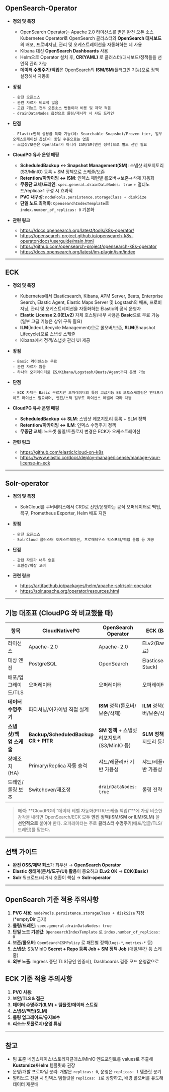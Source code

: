 ## OpenSearch-Operator
- **정의 및 특징**
    - OpenSearch Operator는 Apache 2.0 라이선스를 받은 완전 오픈 소스 Kubernetes Operator로 OpenSearch 클러스터와 **OpenSearch 대시보드**의 배포, 프로비저닝, 관리 및 오케스트레이션을 자동화하는 데 사용
    - Kibana 대신 **OpenSearch Dashboards** 사용
    - Helm으로 Operator 설치 후, **CR(YAML)** 로 클러스터/대시보드/정책들을 선언적 관리 가능
    - **데이터 수명주기/백업**은 OpenSearch의 **ISM/SM**(플러그인 기능)으로 정책 설정해서 자동화

- **장점**
    ```
    - 완전 오픈소스
    - 관련 자료가 비교적 많음
    - 고급 기능도 전부 오픈소스 번들이라 비용 및 제약 적음
    - drainDataNodes 옵션으로 롤링/재시작 시 샤드 드레인
    ```
- **단점**
    ```
    - Elastic만의 상용급 특화 기능(예: Searchable Snapshot/Frozen tier, 일부 오케스트레이션 옵션)이 동일 수준으로는 없음
    - 스냅샷/보존은 Operator가 아니라 ISM/SM(엔진 정책)으로 별도 선언 필요
    ```
- **CloudPG 유사 운영 매핑**
  - **ScheduledBackup ↔ Snapshot Management(SM)**: 스냅샷 레포지토리(S3/MinIO) 등록 + SM 정책으로 스케줄/보존
  - **Retention/아카이빙 ↔ ISM**: 인덱스 패턴별 롤오버→보존→삭제 자동화
  - **무중단 교체/드레인**: `spec.general.drainDataNodes: true` + 멀티노드/replica≥1 구성 시 효과적
  - **PVC 내구성**: `nodePools.persistence.storageClass + diskSize`
  - **단일 노드 최적화**: `OpensearchIndexTemplate`로 `index.number_of_replicas: 0` 기본화

- **관련 링크**
    - https://docs.opensearch.org/latest/tools/k8s-operator/
    - https://opensearch-project.github.io/opensearch-k8s-operator/docs/userguide/main.html
    - https://github.com/opensearch-project/opensearch-k8s-operator
    - https://docs.opensearch.org/latest/im-plugin/ism/index

------------------------------------------------------------------------

## ECK
- **정의 및 특징**
    - Kubernetes에서 Elasticsearch, Kibana, APM Server, Beats, Enterprise Search, Elastic Agent, Elastic Maps Server 및 Logstash의 배포, 프로비저닝, 관리 및 오케스트레이션을 자동화하는 Elastic의 공식 운영자
    - **Elastic License 2.0(ELv2)** 자체 호스팅/내부 사용은 **Basic**으로 무료 가능(일부 고급 기능은 상위 구독 필요)
    - **ILM**(Index Lifecycle Management)으로 롤오버/보존, **SLM**(Snapshot Lifecycle)으로 스냅샷 스케줄
    - Kibana에서 정책/스냅샷 관리 UI 제공

- **장점**
    ```
    - Basic 라이센스는 무료
    - 관련 자료가 많음
    - 하나의 오퍼레이터로 ES/Kibana/Logstash/Beats/Agent까지 운영 가능
    ```

- **단점**
    ```
    - ECK 자체는 Basic 무료지만 오퍼레이터의 특정 고급기능 ES 오토스케일링은 엔터프라이즈 라이선스 필요하며, 엔진/스택 일부도 라이선스 레벨에 따라 차등
    ```

- **CloudPG 유사 운영 매핑**
  - **ScheduledBackup ↔ SLM**: 스냅샷 레포지토리 등록 + SLM 정책
  - **Retention/아카이빙 ↔ ILM**: 인덱스 수명주기 정책
  - **무중단 교체**: 노드셋 롤링/토폴로지 변경은 ECK가 오케스트레이션

- **관련 링크**
    - https://github.com/elastic/cloud-on-k8s
    - https://www.elastic.co/docs/deploy-manage/license/manage-your-license-in-eck
    
------------------------------------------------------------------------

## Solr-operator
- **정의 및 특징**
    - SolrCloud를 쿠버네티스에서 CRD로 선언/운영하는 공식 오퍼레이터로 백업, 복구, Prometheus Exporter, Helm 배포 지원

- **장점**
    ```
    - 완전 오픈소스
    - SolrCloud 클러스터 오케스트레이션, 프로메테우스 익스포터/백업 통합 등 제공
    ```

- **단점**
    ```
    - 관련 자료가 너무 없음
    - 호환성/확장 고려
    ```

- **관련 링크**
    - https://artifacthub.io/packages/helm/apache-solr/solr-operator
    - https://solr.apache.org/operator/resources.html

------------------------------------------------------------------------

## 기능 대조표 (CloudPG 와 비교했을 때)

| 항목 | **CloudNativePG** | **OpenSearch Operator** | **ECK (Basic)** | **Solr-operator** |
|---|---|---|---|---|
| 라이선스 | Apache-2.0 | Apache-2.0 | ELv2(Basic 무료) | Apache-2.0 |
| 대상 엔진 | PostgreSQL | OpenSearch | Elasticsearch(+ Stack) | Solr |
| 배포/업그레이드/TLS | 오퍼레이터 | 오퍼레이터 | 오퍼레이터 | 오퍼레이터 |
| **데이터 수명주기** | 파티셔닝/아카이빙 직접 설계 | **ISM** 정책(롤오버/보존/삭제) | **ILM** 정책(롤오버/보존/삭제) | Solr Collection/Autoscaling 정책 등 |
| **스냅샷/백업 스케줄** | **Backup/ScheduledBackup CR + PITR** | **SM 정책** + 스냅샷 리포지토리(S3/MinIO 등) | **SLM 정책** + 리포지토리 등록 | Solr 백업 기능/연동 |
| 장애조치(HA) | Primary/Replica 자동 승격 | 샤드/레플리카 기반 가용성 | 샤드/레플리카 기반 가용성 | SolrCloud 레플리카 기반 |
| 드레인/롤링 보조 | Switchover/재조정 | `drainDataNodes: true` | 롤링 전략 제공 | 롤링 전략 제공 |

> 해석: **CloudPG의 “데이터 레벨 자동화(PITR/스케줄 백업)”**에 가장 비슷한 감각을 내려면 OpenSearch/ECK 모두 **엔진 정책(ISM/SM or ILM/SLM)** 을 **선언적으로** 붙여야 한다. 오퍼레이터는 주로 **클러스터 수명주기**(배포/업글/TLS/드레인)를 맡는다.

---

## 선택 가이드
- **완전 OSS/제약 최소**가 최우선 → **OpenSearch Operator**
- **Elastic 생태계(문서/도구/UI) 활용**이 중요하고 **ELv2 OK** → **ECK(Basic)**
- **Solr** 워크로드/레거시 호환이 핵심 → **Solr-operator**

---

## OpenSearch 기준 적용 주의사항
1) **PVC 사용**: `nodePools.persistence.storageClass + diskSize` 지정(\*emptyDir 금지)
2) **롤링/드레인**: `spec.general.drainDataNodes: true`
3) **단일 노드 기본값**: `OpensearchIndexTemplate` 로 `index.number_of_replicas: 0`
4) **보존/롤오버**: `OpenSearchISMPolicy` 로 패턴별 정책(`logs-*`, `metrics-*` 등)
5) **스냅샷**: S3/MinIO **Secret + Repo 등록 Job + SM 정책 Job** (매일/주간 등 스케줄)
6) **외부 노출**: Ingress 종단 TLS(공인 인증서), Dashboards 검증 모드 운영값으로

## ECK 기준 적용 주의사항
1) **PVC 사용**: 
2) **보안/TLS & 접근**
3) **데이터 수명주기(ILM) + 템플릿/데이터 스트림**
4) **스냅샷/백업(SLM)**
5) **롤링 업그레이드/유지보수**
6) **리소스·토폴로지/운영 튜닝**

---

## 참고
- 팀 표준 네임스페이스/스토리지클래스/MinIO 엔드포인트를 values로 추출해 **Kustomize/Helm** 템플릿화 권장
- 운영/개발 프로파일 분리: 개발은 `replicas: 0`, 운영은 `replicas: 1` 템플릿 분기
- 멀티노드 전환 시 인덱스 템플릿을 `replicas: 1`로 상향하고, 배경 롤오버를 유도해 데이터 재분배
